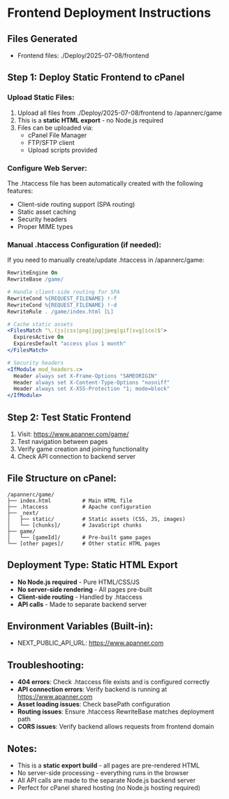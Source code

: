 
# Frontend Deployment Instructions

## Files Generated
- Frontend files: ./Deploy/2025-07-08/frontend

## Step 1: Deploy Static Frontend to cPanel

### Upload Static Files:
1. Upload all files from ./Deploy/2025-07-08/frontend to /apannerc/game
2. This is a **static HTML export** - no Node.js required
3. Files can be uploaded via:
   - cPanel File Manager
   - FTP/SFTP client
   - Upload scripts provided

### Configure Web Server:
The .htaccess file has been automatically created with the following features:
- Client-side routing support (SPA routing)
- Static asset caching
- Security headers
- Proper MIME types

### Manual .htaccess Configuration (if needed):
If you need to manually create/update .htaccess in /apannerc/game:
```apache
RewriteEngine On
RewriteBase /game/

# Handle client-side routing for SPA
RewriteCond %{REQUEST_FILENAME} !-f
RewriteCond %{REQUEST_FILENAME} !-d
RewriteRule . /game/index.html [L]

# Cache static assets
<FilesMatch "\.(js|css|png|jpg|jpeg|gif|svg|ico)$">
  ExpiresActive On
  ExpiresDefault "access plus 1 month"
</FilesMatch>

# Security headers
<IfModule mod_headers.c>
  Header always set X-Frame-Options "SAMEORIGIN"
  Header always set X-Content-Type-Options "nosniff"
  Header always set X-XSS-Protection "1; mode=block"
</IfModule>
```

## Step 2: Test Static Frontend

1. Visit: https://www.apanner.com/game/
2. Test navigation between pages
3. Verify game creation and joining functionality
4. Check API connection to backend server

## File Structure on cPanel:
```
/apannerc/game/
├── index.html          # Main HTML file
├── .htaccess           # Apache configuration
├── _next/
│   ├── static/         # Static assets (CSS, JS, images)
│   └── [chunks]/       # JavaScript chunks
├── game/
│   └── [gameId]/       # Pre-built game pages
└── [other pages]/      # Other static HTML pages
```

## Deployment Type: Static HTML Export
- **No Node.js required** - Pure HTML/CSS/JS
- **No server-side rendering** - All pages pre-built
- **Client-side routing** - Handled by .htaccess
- **API calls** - Made to separate backend server

## Environment Variables (Built-in):
- NEXT_PUBLIC_API_URL: https://www.apanner.com

## Troubleshooting:
- **404 errors**: Check .htaccess file exists and is configured correctly
- **API connection errors**: Verify backend is running at https://www.apanner.com
- **Asset loading issues**: Check basePath configuration
- **Routing issues**: Ensure .htaccess RewriteBase matches deployment path
- **CORS issues**: Verify backend allows requests from frontend domain

## Notes:
- This is a **static export build** - all pages are pre-rendered HTML
- No server-side processing - everything runs in the browser
- All API calls are made to the separate Node.js backend server
- Perfect for cPanel shared hosting (no Node.js hosting required)
